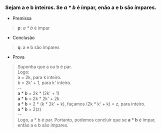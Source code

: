 ### Sejam a e b inteiros. Se _a * b_ é ímpar, enão a e b são ímpares.
- Premissa
> **p**: _a * b_ é ímpar
  
- Conclusão
> **q**: a e b são ímpares
  
- Prova
> Suponha que a ou b é par.  
Logo:  
a = 2k, para k inteiro.  
b = 2k' + 1, para k' inteiro.  
--  
**a * b** = 2k * (2k' + 1)  
**a * b** = 2k * 2k' + 2k  
**a * b** = 2 * (k * 2k' + k), façamos (2k * k' + k) = z, para inteiro.  
**a * b** = 2(z)  
--  
Logo, a * b é par. Portanto, podemos concluir que se **a * b** é ímpar, então a e b são ímpares.